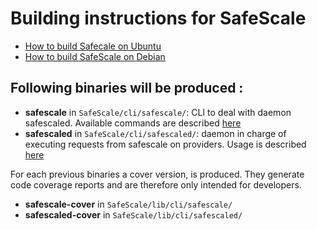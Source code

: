 # Building instructions for SafeScale

- [How to build Safecale on Ubuntu](UBUNTU_BUILD.md)
- [How to build SafeScale on Debian](DEBIAN_BUILD.md)

## Following binaries will be produced :

- **safescale** in `SafeScale/cli/safescale/`: CLI to deal with daemon safescaled. Available commands are described [here](../USAGE.md#safescale)
- **safescaled** in `SafeScale/cli/safescaled/`: daemon in charge of executing requests from safescale on providers. Usage is described [here](../USAGE.md#safescaled)

For each previous binaries a cover version, is produced. They generate code coverage reports and are therefore only intended for developers.

- **safescale-cover** in `SafeScale/lib/cli/safescale/`
- **safescaled-cover** in `SafeScale/lib/cli/safescaled/`
